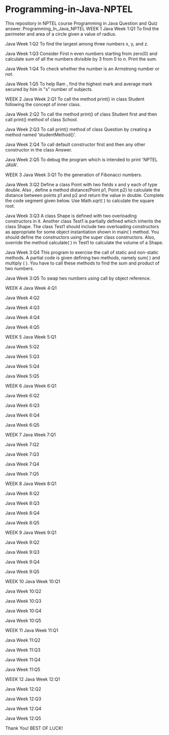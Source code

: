 # Programming-in-Java-NPTEL
This repository in NPTEL course Programming in Java Question and Quiz answer.
Programming_In_Java_NPTEL
WEEK 1
Java Week 1:Q1 To find the perimeter and area of a circle given a value of radius.

Java Week 1:Q2 To find the largest among three numbers x, y, and z.

Java Week 1:Q3 Consider First n even numbers starting from zero(0) and calculate sum of all the numbers divisible by 3 from 0 to n. Print the sum.

Java Week 1:Q4 To check whether the number is an Armstrong number or not.

Java Week 1:Q5 To help Ram , find the highest mark and average mark secured by him in "s" number of subjects.

WEEK 2
Java Week 2:Q1 To call the method print() in class Student following the concept of inner class.

Java Week 2:Q2 To call the method print() of class Student first and then call print() method of class School.

Java Week 2:Q3 To call print() method of class Question by creating a method named ‘studentMethod()’.

Java Week 2:Q4 To call default constructor first and then any other constructor in the class Answer.

Java Week 2:Q5 To debug the program which is intended to print 'NPTEL JAVA'.

WEEK 3
Java Week 3:Q1 To the generation of Fibonacci numbers.

Java Week 3:Q2 Define a class Point with two fields x and y each of type double. Also , define a method distance(Point p1, Point p2) to calculate the distance between points p1 and p2 and return the value in double. Complete the code segment given below. Use Math.sqrt( ) to calculate the square root.

Java Week 3:Q3 A class Shape is defined with two overloading constructors in it. Another class Test1 is partially defined which inherits the class Shape. The class Test1 should include two overloading constructors as appropriate for some object instantiation shown in main( ) method. You should define the constructors using the super class constructors. Also, override the method calculate( ) in Test1 to calculate the volume of a Shape.

Java Week 3:Q4 This program to exercise the call of static and non-static methods. A partial code is given defining two methods, namely sum( ) and multiply ( ). You have to call these methods to find the sum and product of two numbers.

Java Week 3:Q5 To swap two numbers using call by object reference.

WEEK 4
Java Week 4:Q1

Java Week 4:Q2

Java Week 4:Q3

Java Week 4:Q4

Java Week 4:Q5

WEEK 5
Java Week 5:Q1

Java Week 5:Q2

Java Week 5:Q3

Java Week 5:Q4

Java Week 5:Q5

WEEK 6
Java Week 6:Q1

Java Week 6:Q2

Java Week 6:Q3

Java Week 6:Q4

Java Week 6:Q5

WEEK 7
Java Week 7:Q1

Java Week 7:Q2

Java Week 7:Q3

Java Week 7:Q4

Java Week 7:Q5

WEEK 8
Java Week 8:Q1

Java Week 8:Q2

Java Week 8:Q3

Java Week 8:Q4

Java Week 8:Q5

WEEK 9
Java Week 9:Q1

Java Week 9:Q2

Java Week 9:Q3

Java Week 9:Q4

Java Week 9:Q5

WEEK 10
Java Week 10:Q1

Java Week 10:Q2

Java Week 10:Q3

Java Week 10:Q4

Java Week 10:Q5

WEEK 11
Java Week 11:Q1

Java Week 11:Q2

Java Week 11:Q3

Java Week 11:Q4

Java Week 11:Q5

WEEK 12
Java Week 12:Q1

Java Week 12:Q2

Java Week 12:Q3

Java Week 12:Q4

Java Week 12:Q5

Thank You!
BEST OF LUCK!
